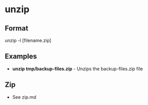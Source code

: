 # unzip

## Format

unzip -l [filename.zip]

## Examples

- **unzip tmp/backup-files.zip** - Unzips the backup-files.zip file

## Zip

- See zip.md